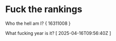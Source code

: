 # Fuck the rankings

Who the hell am I?
{ 16311008 }

What fucking year is it?
[ 2025-04-16T09:56:40Z ]
